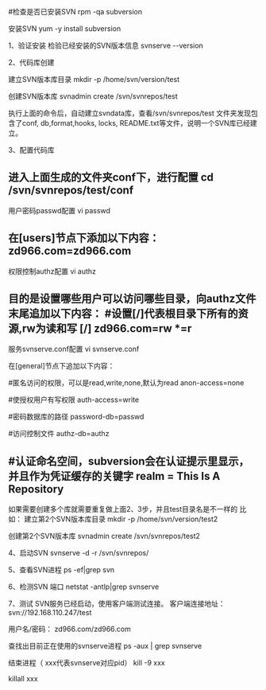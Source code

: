 #检查是否已安装SVN
rpm -qa subversion

安装SVN
yum -y install subversion

1、验证安装
检验已经安装的SVN版本信息
svnserve --version

2、代码库创建

建立SVN版本库目录
mkdir -p /home/svn/version/test

创建SVN版本库
svnadmin create /svn/svnrepos/test

执行上面的命令后，自动建立svndata库，查看/svn/svnrepos/test
文件夹发现包含了conf, db,format,hooks, locks, README.txt等文件，说明一个SVN库已经建立。


3、配置代码库

进入上面生成的文件夹conf下，进行配置
cd /svn/svnrepos/test/conf
---------------------------------------------------
用户密码passwd配置
vi passwd

在[users]节点下添加以下内容：
zd966.com=zd966.com
---------------------------------------------------

权限控制authz配置
vi authz

目的是设置哪些用户可以访问哪些目录，向authz文件末尾追加以下内容：
#设置[/]代表根目录下所有的资源,rw为读和写
[/]
zd966.com=rw
*=r
---------------------------------------------------

服务svnserve.conf配置
vi svnserve.conf

在[general]节点下追加以下内容：

#匿名访问的权限，可以是read,write,none,默认为read
anon-access=none

#使授权用户有写权限
auth-access=write

#密码数据库的路径
password-db=passwd

#访问控制文件
authz-db=authz

#认证命名空间，subversion会在认证提示里显示，并且作为凭证缓存的关键字
realm = This Is A Repository
---------------------------------------------------
如果需要创建多个库就需要重复做上面2、3步，并且test目录名是不一样的
比如：
建立第2个SVN版本库目录
mkdir -p /home/svn/version/test2

创建第2个SVN版本库
svnadmin create /svn/svnrepos/test2



4、启动SVN
svnserve -d -r /svn/svnrepos/


5、查看SVN进程
ps -ef|grep svn


6、检测SVN 端口
netstat -antlp|grep svnserve


7、测试
SVN服务已经启动，使用客户端测试连接。
客户端连接地址：svn://192.168.110.247/test

用户名/密码： zd966.com/zd966.com




查找出目前正在使用的svnserve进程
ps -aux | grep svnserve

结束进程（ xxx代表svnserve对应pid）
kill -9  xxx

killall xxx
